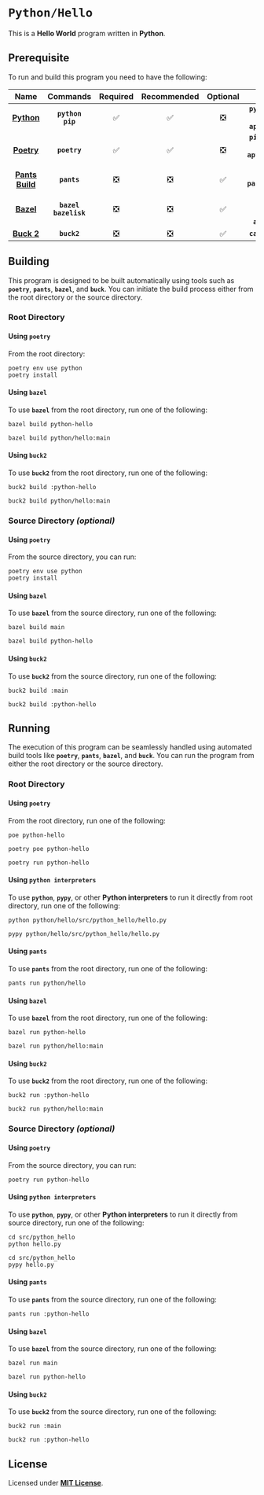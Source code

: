 # `Python/Hello`

This is a **Hello World** program written in **Python**.

## Prerequisite

To run and build this program you need to have the following:

<div align="center">

| Name | Commands | Required | Recommended | Optional | Notes |
|:----:|:--------:|:--------:|:-----------:|:--------:|:-----:|
| [**Python**](https://www.python.org/downloads/) | **`python`**<br>**`pip`** | &#9989; | &#9989; | &#10062; | **`pyenv install x.y.z`**<br>or<br>**`apt install python3`** |
| [**Poetry**](https://python-poetry.org/docs/#installing-with-pipx) | **`poetry`** | &#9989; | &#9989; | &#10062; | **`pipx install poetry`**<br>or<br>**`apt install python3-poetry`** |
| [**Pants Build**](https://www.pantsbuild.org/docs/installation) | **`pants`** | &#10062; | &#10062; | &#9989; | **`brew install pantsbuild/tap/pants`** |
| [**Bazel**](https://bazel.build/) | **`bazel`**<br>**`bazelisk`** | &#10062; | &#10062; | &#9989; | **`npm install -g @bazel/bazelisk`**<br>or<br>**`apt install bazel`** |
| [**Buck 2**](https://buck2.build/docs/getting_started/) | **`buck2`** | &#10062; | &#10062; | &#9989; | **`cargo install buck2`** |

</div>

## Building

This program is designed to be built automatically using tools such as
**`poetry`**, **`pants`**, **`bazel`**, and **`buck`**. You can initiate the
build process either from the root directory or the source directory.

### Root Directory

#### Using `poetry`

From the root directory:

```
poetry env use python
poetry install
```

#### Using `bazel`

To use **`bazel`** from the root directory, run one of the following:

```
bazel build python-hello
```
```
bazel build python/hello:main
```

#### Using `buck2`

To use **`buck2`** from the root directory, run one of the following:

```
buck2 build :python-hello
```
```
buck2 build python/hello:main
```

### Source Directory _(optional)_

#### Using `poetry`

From the source directory, you can run:

```
poetry env use python
poetry install
```

#### Using `bazel`

To use **`bazel`** from the source directory, run one of the following:

```
bazel build main
```
```
bazel build python-hello
```

#### Using `buck2`

To use **`buck2`** from the source directory, run one of the following:

```
buck2 build :main
```
```
buck2 build :python-hello
```

## Running

The execution of this program can be seamlessly handled using automated build
tools like **`poetry`**, **`pants`**, **`bazel`**, and **`buck`**. You can run
the program from either the root directory or the source directory.

### Root Directory

#### Using `poetry`

From the root directory, run one of the following:

```
poe python-hello
```
```
poetry poe python-hello
```
```
poetry run python-hello
```

#### Using `python interpreters`

To use **`python`**, **`pypy`**, or other **Python interpreters** to run it
directly from root directory, run one of the following:

```
python python/hello/src/python_hello/hello.py
```
```
pypy python/hello/src/python_hello/hello.py
```

#### Using `pants`

To use **`pants`** from the root directory, run one of the following:

```
pants run python/hello
```

#### Using `bazel`

To use **`bazel`** from the root directory, run one of the following:

```
bazel run python-hello
```
```
bazel run python/hello:main
```

#### Using `buck2`

To use **`buck2`** from the root directory, run one of the following:

```
buck2 run :python-hello
```
```
buck2 run python/hello:main
```

### Source Directory _(optional)_

#### Using `poetry`

From the source directory, you can run:

```
poetry run python-hello
```

#### Using `python interpreters`

To use **`python`**, **`pypy`**, or other **Python interpreters** to run it
directly from source directory, run one of the following:

```
cd src/python_hello
python hello.py
```
```
cd src/python_hello
pypy hello.py
```

#### Using `pants`

To use **`pants`** from the source directory, run one of the following:

```
pants run :python-hello
```

#### Using `bazel`

To use **`bazel`** from the source directory, run one of the following:

```
bazel run main
```
```
bazel run python-hello
```

#### Using `buck2`

To use **`buck2`** from the source directory, run one of the following:

```
buck2 run :main
```
```
buck2 run :python-hello
```

## License

Licensed under [**MIT License**](LICENSE).
